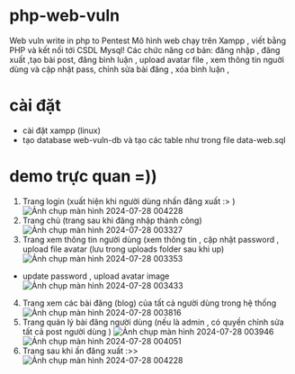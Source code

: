 # php-web-vuln
Web vuln write in php to Pentest
Mô hình web chạy trên Xampp , viết bằng PHP và kết nối tới CSDL Mysql! 
Các chức năng cơ bản: đăng nhập , đăng xuất ,tạo bài post, đăng bình luận , upload avatar file , xem thông tin nguời dùng và cập nhật pass, 
chỉnh sửa bài đăng , xóa bình luận , 

# cài đặt
- cài đặt xampp (linux)
- tạo database web-vuln-db và tạo các table như trong file data-web.sql

# demo trực quan =))
1. Trang login (xuất hiện khi người dùng nhấn đăng xuất :> )
![Ảnh chụp màn hình 2024-07-28 004228](https://github.com/user-attachments/assets/854d7045-ae21-4765-945a-0c62eb5fecdc)
2. Trang chủ (trang sau khi đăng nhập thành công)
![Ảnh chụp màn hình 2024-07-28 003327](https://github.com/user-attachments/assets/391ffbba-fe12-4221-bafe-c58fcb0264d5)
3. Trang xem thông tin người dùng (xem thông tin , cập nhật password , upload file avatar (lưu trong uploads folder sau khi up)
![Ảnh chụp màn hình 2024-07-28 003353](https://github.com/user-attachments/assets/72bc2a50-a0a9-4e20-a639-51ab9fd8816c)
- update password , upload avatar image 
![Ảnh chụp màn hình 2024-07-28 003433](https://github.com/user-attachments/assets/cf4f4bf6-f60e-406d-a18f-0f00dc4f2d01)
4. Trang xem các bài đăng (blog) của tất cả người dùng trong hệ thống
![Ảnh chụp màn hình 2024-07-28 003816](https://github.com/user-attachments/assets/44fbae4a-5116-44cc-b40e-4fa84ed32d83)
5. Trang quản lý bài đăng người dùng (nếu là admin , có quyền chỉnh sửa tất cả post người dùng )
![Ảnh chụp màn hình 2024-07-28 003946](https://github.com/user-attachments/assets/4b32264b-6695-4e72-a7d1-b29b32894cc0)
![Ảnh chụp màn hình 2024-07-28 004051](https://github.com/user-attachments/assets/d5be1c89-b770-491f-9802-fc7369f11147)
6. Trang sau khi ấn đăng xuất :>>
![Ảnh chụp màn hình 2024-07-28 004228](https://github.com/user-attachments/assets/233221d5-a4b4-4dad-bf63-6e6625ed4500)





